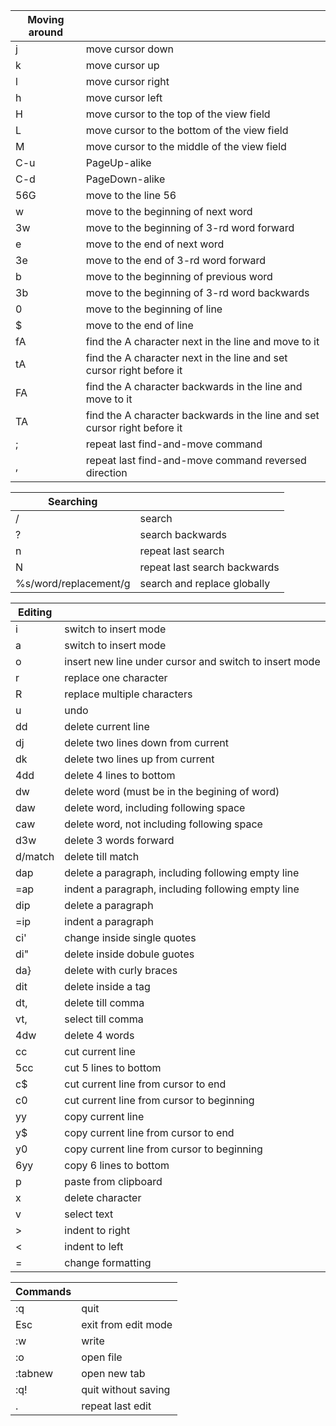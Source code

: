 |Moving around ||
|--- | --- |
|j | move cursor down
|k | move cursor up
|l | move cursor right
|h | move cursor left
|H|move cursor to the top of the view field
|L|move cursor to the bottom of the view field
|M|move cursor to the middle of the view field
|C-u|PageUp-alike
|C-d|PageDown-alike
|56G|move to the line 56|
|w|move to the beginning of next word|
|3w|move to the beginning of 3-rd word forward|
|e|move to the end of next word|
|3e|move to the end of 3-rd word forward|
|b|move to the beginning of previous word|
|3b|move to the beginning of 3-rd word backwards|
|0|move to the beginning of line|
|$|move to the end of line|
|fA|find the A character next in the line and move to it|
|tA|find the A character next in the line and set cursor right before it|
|FA|find the A character backwards in the line and move to it|
|TA|find the A character backwards in the line and set cursor right before it|
|;|repeat last find-and-move command|
|,|repeat last find-and-move command reversed direction|

|Searching ||
--- | --- |
|/ | search |
|? | search backwards |
|n | repeat last search |
|N | repeat last search backwards |
|%s/word/replacement/g|search and replace globally|

|Editing||
|--- | --- |
|i |switch to insert mode|
|a |switch to insert mode|
|o |insert new line under cursor and switch to insert mode|
|r |replace one character|
|R |replace multiple characters|
|u |undo|
|dd |delete current line|
|dj| delete two lines down from current|
|dk| delete two lines up from current|
|4dd |delete 4 lines to bottom|
|dw |delete word (must be in the begining of word)|
|daw |delete word, including following space|
|caw |delete word, not including following space|
|d3w| delete 3 words forward|
|d/match|delete till match|
|dap| delete a paragraph, including following empty line|
|=ap| indent a paragraph, including following empty line|
|dip| delete a paragraph|
|=ip|indent a paragraph|
|ci'|change inside single quotes|
|di"|delete inside dobule guotes|
|da}|delete with curly braces|
|dit|delete inside a tag|
|dt,|delete till comma|
|vt,|select till comma|
|4dw |delete 4 words|
|cc |cut current line|
|5cc |cut 5 lines to bottom|
|c$ |cut current line from cursor to end|
|c0 |cut current line from cursor to beginning|
|yy |copy current line|
|y$ |copy current line from cursor to end|
|y0 |copy current line from cursor to beginning|
|6yy |copy 6 lines to bottom|
|p |paste from clipboard|
|x |delete character|
|v |select text|
|> |indent to right|
|< |indent to left|
|= |change formatting|

|Commands||
|--- | --- |
|:q|quit|
|Esc|exit from edit mode|
|:w|write|
|:o|open file|
|:tabnew|open new tab|
|:q!|quit without saving|
|.|repeat last edit|
